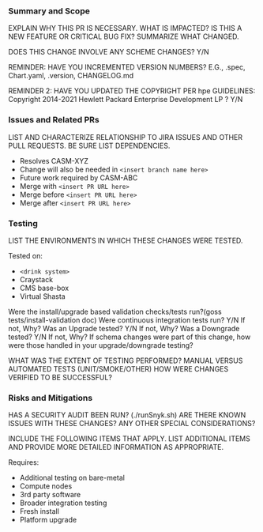 ### Summary and Scope

EXPLAIN WHY THIS PR IS NECESSARY. WHAT IS IMPACTED?
IS THIS A NEW FEATURE OR CRITICAL BUG FIX? SUMMARIZE WHAT CHANGED.

DOES THIS CHANGE INVOLVE ANY SCHEME CHANGES?  Y/N

REMINDER: HAVE YOU INCREMENTED VERSION NUMBERS? E.G., .spec, Chart.yaml, .version, CHANGELOG.md

REMINDER 2: HAVE YOU UPDATED THE COPYRIGHT PER hpe GUIDELINES: Copyright 2014-2021 Hewlett Packard Enterprise Development LP    ? Y/N

### Issues and Related PRs

LIST AND CHARACTERIZE RELATIONSHIP TO JIRA ISSUES AND OTHER PULL REQUESTS. BE SURE LIST DEPENDENCIES.

* Resolves CASM-XYZ
* Change will also be needed in `<insert branch name here>`
* Future work required by CASM-ABC
* Merge with `<insert PR URL here>`
* Merge before `<insert PR URL here>`
* Merge after `<insert PR URL here>`

### Testing

LIST THE ENVIRONMENTS IN WHICH THESE CHANGES WERE TESTED.

Tested on:

* `<drink system>`
* Craystack
* CMS base-box
* Virtual Shasta

Were the install/upgrade based validation checks/tests run?(goss tests/install-validation doc)
Were continuous integration tests run? Y/N   If not, Why?
Was an Upgrade tested?                 Y/N   If not, Why?
Was a Downgrade tested?                Y/N   If not, Why?
If schema changes were part of this change, how were those handled in your upgrade/downgrade testing?

WHAT WAS THE EXTENT OF TESTING PERFORMED? MANUAL VERSUS AUTOMATED TESTS (UNIT/SMOKE/OTHER)
HOW WERE CHANGES VERIFIED TO BE SUCCESSFUL?

### Risks and Mitigations

HAS A SECURITY AUDIT BEEN RUN? (./runSnyk.sh)
ARE THERE KNOWN ISSUES WITH THESE CHANGES?
ANY OTHER SPECIAL CONSIDERATIONS?

INCLUDE THE FOLLOWING ITEMS THAT APPLY. LIST ADDITIONAL ITEMS AND PROVIDE MORE DETAILED INFORMATION AS APPROPRIATE.

Requires:

* Additional testing on bare-metal
* Compute nodes
* 3rd party software
* Broader integration testing
* Fresh install
* Platform upgrade
